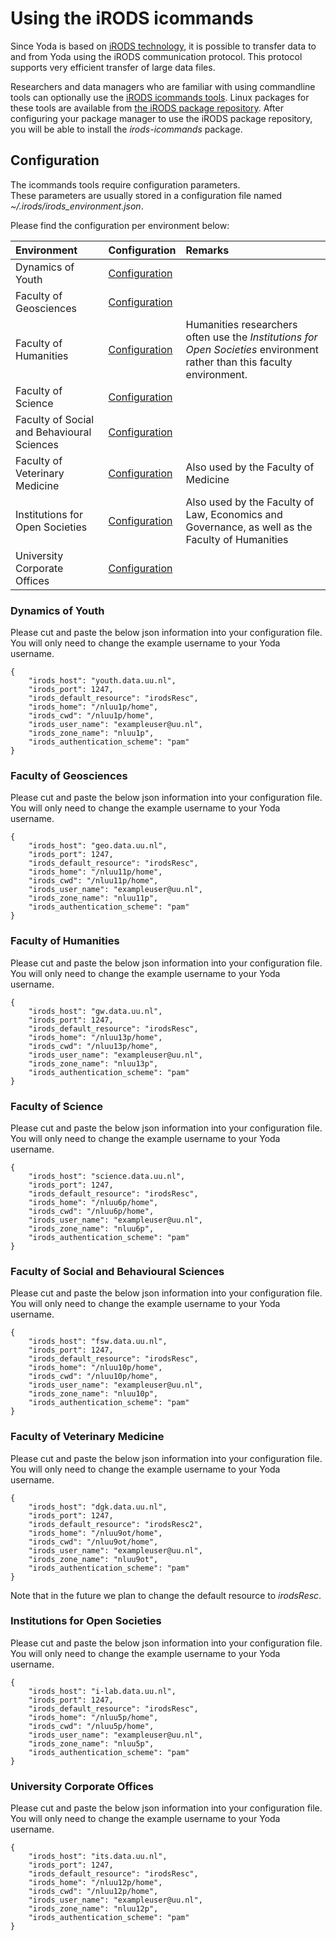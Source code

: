 # Using the iRODS icommands

Since Yoda is based on [iRODS technology](https://www.irods.org), it is possible to transfer
data to and from Yoda using the iRODS communication protocol. 
This protocol supports very efficient transfer of large data files.

Researchers and data managers who are familiar with using commandline tools can optionally use the [iRODS icommands tools](https://docs.irods.org/master/icommands/user/).
Linux packages for these tools are available from [the iRODS package repository](https://packages.irods.org/).
After configuring your package manager to use the iRODS package repository, you will be able to install the _irods-icommands_ package.

## Configuration
The icommands tools require configuration parameters.  
These parameters are usually stored in a configuration file
named _~/.irods/irods\_environment.json_.

Please find the configuration per environment below:

| Environment          | Configuration | Remarks                  |
|:-------------------- |:------------|:-------------------------|
| Dynamics of Youth    | [Configuration](#dynamics-of-youth) | |
| Faculty of Geosciences | [Configuration](#faculty-of-geosciences) | |
| Faculty of Humanities  | [Configuration](#faculty-of-humanities) | Humanities researchers often use the _Institutions for Open Societies_ environment rather than this faculty environment. |
| Faculty of Science     |  [Configuration](#faculty-of-science)| |
| Faculty of Social and Behavioural Sciences | [Configuration](#faculty-of-social-and-behavioural-sciences) | |
| Faculty of Veterinary Medicine | [Configuration](#faculty-of-veterinary-medicine)| Also used by the Faculty of Medicine
| Institutions for Open Societies | [Configuration](#institutions-for-open-societies) | Also used by the Faculty of Law, Economics and Governance, as well as the Faculty of Humanities |
| University Corporate Offices    | [Configuration](#university-corporate-offices) | |

### Dynamics of Youth
Please cut and paste the below json information into your configuration file.
You will only need to change the example username to your Yoda username.
```
{
    "irods_host": "youth.data.uu.nl",
    "irods_port": 1247,
    "irods_default_resource": "irodsResc",
    "irods_home": "/nluu1p/home",
    "irods_cwd": "/nluu1p/home",
    "irods_user_name": "exampleuser@uu.nl",
    "irods_zone_name": "nluu1p",
    "irods_authentication_scheme": "pam"
}
```

### Faculty of Geosciences

Please cut and paste the below json information into your configuration file.
You will only need to change the example username to your Yoda username.
```
{
    "irods_host": "geo.data.uu.nl",
    "irods_port": 1247,
    "irods_default_resource": "irodsResc",
    "irods_home": "/nluu11p/home",
    "irods_cwd": "/nluu11p/home",
    "irods_user_name": "exampleuser@uu.nl",
    "irods_zone_name": "nluu11p",
    "irods_authentication_scheme": "pam"
}
```

### Faculty of Humanities

Please cut and paste the below json information into your configuration file.
You will only need to change the example username to your Yoda username.
```
{
    "irods_host": "gw.data.uu.nl",
    "irods_port": 1247,
    "irods_default_resource": "irodsResc",
    "irods_home": "/nluu13p/home",
    "irods_cwd": "/nluu13p/home",
    "irods_user_name": "exampleuser@uu.nl",
    "irods_zone_name": "nluu13p",
    "irods_authentication_scheme": "pam"
}
```

### Faculty of Science

Please cut and paste the below json information into your configuration file.
You will only need to change the example username to your Yoda username.
```
{
    "irods_host": "science.data.uu.nl",
    "irods_port": 1247,
    "irods_default_resource": "irodsResc",
    "irods_home": "/nluu6p/home",
    "irods_cwd": "/nluu6p/home",
    "irods_user_name": "exampleuser@uu.nl",
    "irods_zone_name": "nluu6p",
    "irods_authentication_scheme": "pam"
}
```

### Faculty of Social and Behavioural Sciences

Please cut and paste the below json information into your configuration file.
You will only need to change the example username to your Yoda username.
```
{
    "irods_host": "fsw.data.uu.nl",
    "irods_port": 1247,
    "irods_default_resource": "irodsResc",
    "irods_home": "/nluu10p/home",
    "irods_cwd": "/nluu10p/home",
    "irods_user_name": "exampleuser@uu.nl",
    "irods_zone_name": "nluu10p",
    "irods_authentication_scheme": "pam"
}
```

### Faculty of Veterinary Medicine

Please cut and paste the below json information into your configuration file.
You will only need to change the example username to your Yoda username.
```
{
    "irods_host": "dgk.data.uu.nl",
    "irods_port": 1247,
    "irods_default_resource": "irodsResc2",
    "irods_home": "/nluu9ot/home",
    "irods_cwd": "/nluu9ot/home",
    "irods_user_name": "exampleuser@uu.nl",
    "irods_zone_name": "nluu9ot",
    "irods_authentication_scheme": "pam"
}
```
Note that in the future we plan to change the default resource to _irodsResc_.

### Institutions for Open Societies

Please cut and paste the below json information into your configuration file.
You will only need to change the example username to your Yoda username.
```
{
    "irods_host": "i-lab.data.uu.nl",
    "irods_port": 1247,
    "irods_default_resource": "irodsResc",
    "irods_home": "/nluu5p/home",
    "irods_cwd": "/nluu5p/home",
    "irods_user_name": "exampleuser@uu.nl",
    "irods_zone_name": "nluu5p",
    "irods_authentication_scheme": "pam"
}
```

### University Corporate Offices

Please cut and paste the below json information into your configuration file.
You will only need to change the example username to your Yoda username.
```
{
    "irods_host": "its.data.uu.nl",
    "irods_port": 1247,
    "irods_default_resource": "irodsResc",
    "irods_home": "/nluu12p/home",
    "irods_cwd": "/nluu12p/home",
    "irods_user_name": "exampleuser@uu.nl",
    "irods_zone_name": "nluu12p",
    "irods_authentication_scheme": "pam"
}
```
